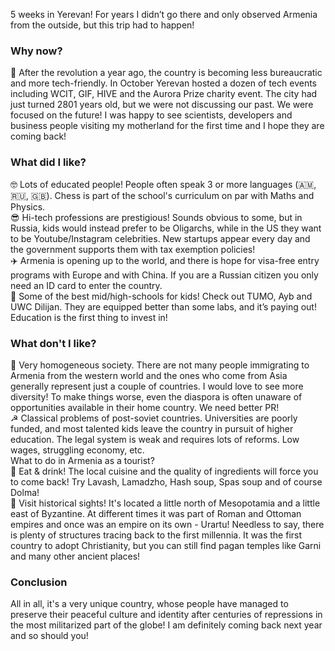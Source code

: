 5 weeks in Yerevan! For years I didn’t go there and only observed Armenia from the outside, but this trip had to happen!

### Why now? 

👑 After the revolution a year ago, the country is becoming less bureaucratic and more tech-friendly. In October Yerevan hosted a dozen of tech events including WCIT, GIF, HIVE and the Aurora Prize charity event. The city had just turned 2801 years old, but we were not discussing our past. We were focused on the future! I was happy to see scientists, developers and business people visiting my motherland for the first time and I hope they are coming back!

### What did I like?

🤓 Lots of educated people! People often speak 3 or more languages (🇦🇲, 🇷🇺, 🇬🇧). Chess is part of the school's curriculum on par with Maths and Physics. 
<br/>
😎 Hi-tech professions are prestigious! Sounds obvious to some, but in Russia, kids would instead prefer to be Oligarchs, while in the US they want to be Youtube/Instagram celebrities. New startups appear every day and the government supports them with tax exemption policies!
<br/>
✈️ Armenia is opening up to the world, and there is hope for visa-free entry programs with Europe and with China. If you are a Russian citizen you only need an ID card to enter the country. 
<br/>
🎒 Some of the best mid/high-schools for kids! Check out TUMO, Ayb and UWC Dilijan. They are equipped better than some labs, and it’s paying out! Education is the first thing to invest in!

### What don't I like?

🛂 Very homogeneous society. There are not many people immigrating to Armenia from the western world and the ones who come from Asia generally represent just a couple of countries. I would love to see more diversity! To make things worse, even the diaspora is often unaware of opportunities available in their home country. We need better PR!
<br/>
☭ Classical problems of post-soviet countries. Universities are poorly funded, and most talented kids leave the country in pursuit of higher education. The legal system is weak and requires lots of reforms. Low wages, struggling economy, etc. 
<br/>
What to do in Armenia as a tourist?
<br/>
🍷 Eat & drink! The local cuisine and the quality of ingredients will force you to come back! Try Lavash, Lamadzho, Hash soup, Spas soup and of course Dolma!
<br/>
🏺 Visit historical sights! It's located a little north of Mesopotamia and a little east of Byzantine. At different times it was part of Roman and Ottoman empires and once was an empire on its own - Urartu! Needless to say, there is plenty of structures tracing back to the first millennia. It was the first country to adopt Christianity, but you can still find pagan temples like Garni and many other ancient places!

### Conclusion

All in all, it's a very unique country, whose people have managed to preserve their peaceful culture and identity after centuries of repressions in the most militarized part of the globe! I am definitely coming back next year and so should you!